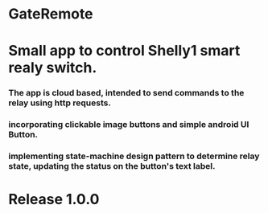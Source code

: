 # GateRemote
# Small app to control Shelly1 smart realy switch.
### The app is cloud based, intended to send commands to the relay using http requests.
### incorporating clickable image buttons and simple android UI Button.
### implementing state-machine design pattern to determine relay state, updating the status on the button's text label. 

# Release 1.0.0
